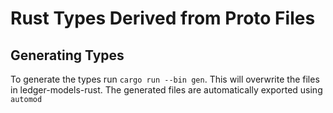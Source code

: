 # Rust Types Derived from Proto Files

## Generating Types

To generate the types run ```cargo run --bin gen```. This will overwrite the files in ledger-models-rust. The generated files are automatically exported using ```automod```